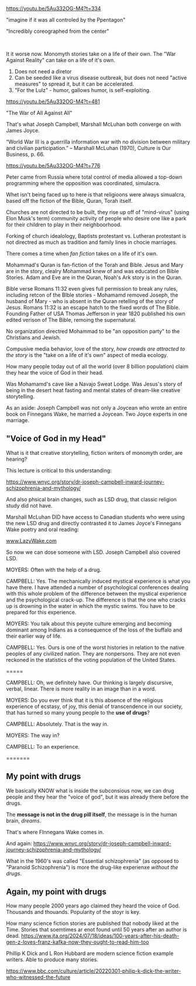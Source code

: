 https://youtu.be/5Au332OG-M4?t=334

"imagine if it was all controled by the Ppentagon"

"Incredibly coreographed from the center"

&nbsp;

It it worse now. Monomyth stories take on a life of their own. The "War Against Reality" can take on a life of it's own.

1. Does not need a diretor
2. Can be seeded like a virus disease outbreak, but does not need "active measures" to spread it, but it can be accelerated.
3. "For the Lulz" - humor, gallows humor, is self-exploiting.

https://youtu.be/5Au332OG-M4?t=481

"The War of All Against All"

That's what Joseph Campbell, Marshall McLuhan both converge on with James Joyce.

“World War III is a guerrilla information war with no division between military and civilian participation.” – Marshall McLuhan (1970), Culture is Our Business, p. 66.

https://youtu.be/5Au332OG-M4?t=776

Peter came from Russia where total control of media allowed a top-down programming where the opposition was coordinated, simulacra.

Whet isn't being faced up to here is that religioons were always simualcra, based off the fiction of the Bible, Quran, Torah itself.

Churches are not directed to be built, they rise up off of "mind-virus" (using Elon Musk's term) community activity of people who desire one like a park for their children to play in their neighboorhood.

Forking of church idealology, Baptists protestant vs. Lutheran protestant is not directred as much as tradition and family lines in chocie marriages.

There comes a time when *fan fiction* takes on a life of it's own.

Mohammad's Quran is fan-fiction of the Torah and Bible. Jesus and Mary are in the story, clealry Mohammad knew of and was educated on Bible Stories. Adam and Eve are in the Quran, Noah's Ark story is in the Quran.

Bible verse Romans 11:32 even gives full permission to break any rules, including retcon of the BIble stories - Mohamamd removed Joseph, the husband of Mary - who is absent in the Quran retelling of the story of Jesus. Romans 11:32 is an escape hatch to the fixed words of The Bible. Founding Father of USA Thomas Jefferson in year 1820 published his own edited verison of The Bible, remoing the supernatural.

No organization directred Mohammad to be "an opposition party" to the Christians and Jewish.

Compusive media behavior, love of the story, *how crowds are attracted to the story* is the "take on a life of it's own" aspect of media ecology.

How many people today out of all the world (over 8 billion population) claim they hear the voice of God in their head. 

Was Mohamamd's cave like a Navajo Sweat Lodge. Was Jesus's story of being in the desert heat fasting and mental states of dream-like creative storytelling.

As an aside: Joseph Campbell was not only a Joycean who wrote an entire book on Finnegans Wake, he married a Joycean. Two Joyce experts in one marriage.

## "Voice of God in my Head"

What is it that creative storytelling, fiction writers of monomyth order, are hearing?

This lecture is critical to this understanding:

https://www.wnyc.org/story/dr-joseph-campbell-inward-journey-schizophrenia-and-mythology/

And also phsical brain changes, such as LSD drug, that classic religion study did not have.

Marshall McLuhan DID have access to Canadian students who were using the new LSD drug and directly contrasted it to James Joyce's Finnegans Wake poetry and oral reading:

www.LazyWake.com 

So now we can dose someone with LSD.  Joseph Campbell also covered LSD.

MOYERS: Often with the help of a drug.

CAMPBELL: Yes. The mechanically induced mystical experience is what you have there. I have attended a number of psychological conferences dealing with this whole problem of the difference between the mystical experience and the psychological crack-up. The difference is that the one who cracks up is drowning in the water in which the mystic swims. You have to be prepared for this experience.

MOYERS: You talk about this peyote culture emerging and becoming dominant among Indians as a consequence of the loss of the buffalo and their earlier way of life.

CAMPBELL: Yes. Ours is one of the worst histories in relation to the native peoples of any civilized nation. They are nonpersons. They are not even reckoned in the statistics of the voting population of the United States.

=====

CAMPBELL: Oh, we definitely have. Our thinking is largely discursive, verbal, linear. There is more reality in an image than in a word.

MOYERS: Do you ever think that it is this absence of the religious experience of ecstasy, of joy, this denial of transcendence in our society, that has turned so many young people to the **use of drugs**?

CAMPBELL: Absolutely. That is the way in.

MOYERS: The way in?

CAMPBELL: To an experience.

=======

## My point with drugs

We basically KNOW what is inside the subconsious now, we can drug people and they hear the "voice of god", but it was already there before the drugs. 

The **message is not in the drug pill itself**, the message is in the human brain, *dreams*.

That's where FInnegans Wake comes in.

And again: https://www.wnyc.org/story/dr-joseph-campbell-inward-journey-schizophrenia-and-mythology/

What in the 1960's was called "Essential schizophrenia" (as opposed to "Paranoid Schizophrenia") is more the drug-like experienxe *without the drugs*.

## Again, my point with drugs

How many people 2000 years ago claimed they heard the voice of God. Thousands and thouands. Popularity of the stoyr is key.

How many science fiction stories are published that nobody liked at the Time. Stories that soemtimes ar enot found until 50 years after an author is dead.  https://www.jta.org/2024/07/18/ideas/100-years-after-his-death-gen-z-loves-franz-kafka-now-they-ought-to-read-him-too

Phillip K Dick and L Ron Hubbard are modern science fiction example writers. Able to produce many stories.

https://www.bbc.com/culture/article/20220301-philip-k-dick-the-writer-who-witnessed-the-future


